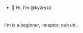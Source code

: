 #
- 👋 Hi, I’m @kyzryzz
#

I'm is a beginner, inceptor, nuh uh.. 

<!---
kyzryzz/kyzryzz is a ✨ special ✨ repository because its `README.md` (this file) appears on your GitHub profile.
You can click the Preview link to take a look at your changes.
--->
